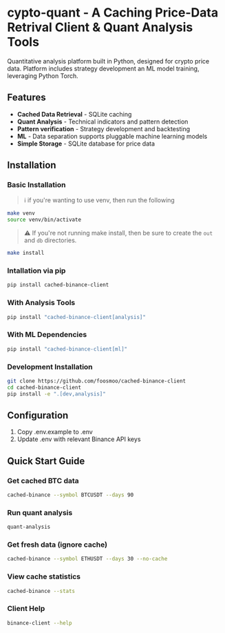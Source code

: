 # cypto-quant - A Caching Price-Data Retrival Client & Quant Analysis Tools

Quantitative analysis platform built in Python, designed for crypto price data. Platform includes strategy development an ML model training, leveraging Python Torch.

## Features

- **Cached Data Retrieval** - SQLite caching 
- **Quant Analysis** - Technical indicators and pattern detection
- **Pattern verification** - Strategy development and backtesting
- **ML** - Data separation supports pluggable machine learning models
- **Simple Storage** - SQLite database for price data

## Installation

### Basic Installation

> ℹ️  if you're wanting to use venv, then run the following
```bash
make venv
source venv/bin/activate
```

> ⚠️  If you're not running make install, then be sure to create the `out` and `db` directories.

```bash
make install
```

### Intallation via pip
```bash
pip install cached-binance-client
```

### With Analysis Tools
```bash
pip install "cached-binance-client[analysis]"
```

### With ML Dependencies
```bash
pip install "cached-binance-client[ml]"
```

### Development Installation
```bash
git clone https://github.com/foosmoo/cached-binance-client
cd cached-binance-client
pip install -e ".[dev,analysis]"
```

## Configuration

1. Copy .env.example to .env
2. Update .env with relevant Binance API keys

## Quick Start Guide

### Get cached BTC data
```bash 
cached-binance --symbol BTCUSDT --days 90
```

### Run quant analysis
```bash 
quant-analysis
```

### Get fresh data (ignore cache)
```bash 
cached-binance --symbol ETHUSDT --days 30 --no-cache
```

### View cache statistics
```bash 
cached-binance --stats
```

### Client Help
```bash
binance-client --help
```
